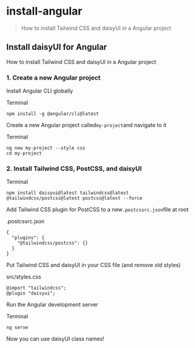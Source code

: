 # install-angular

> How to install Tailwind CSS and daisyUI in a Angular project

## Install daisyUI for Angular

How to install Tailwind CSS and daisyUI in a Angular project

### [](#1-create-a-new-angular-project)1\. Create a new Angular project

Install Angular CLI globally

Terminal

    npm install -g @angular/cli@latest

Create a new Angular project called`my-project`and navigate to it

Terminal

    ng new my-project --style css
    cd my-project

### [](#2-install-tailwind-css-postcss-and-daisyui)2\. Install Tailwind CSS, PostCSS, and daisyUI

Terminal

    npm install daisyui@latest tailwindcss@latest @tailwindcss/postcss@latest postcss@latest --force

Add Tailwind CSS plugin for PostCSS to a new`.postcssrc.json`file at root

.postcssrc.json

    {
      "plugins": {
        "@tailwindcss/postcss": {}
      }
    }

Put Tailwind CSS and daisyUI in your CSS file (and remove old styles)

src/styles.css

    @import "tailwindcss";
    @plugin "daisyui";

Run the Angular development server

Terminal

    ng serve

Now you can use daisyUI class names!
